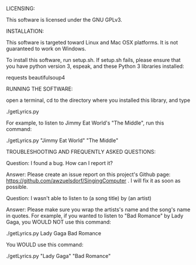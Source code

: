 LICENSING:

This software is licensed under the GNU GPLv3.

INSTALLATION:

This software is targeted toward Linux and Mac OSX platforms. It is not guaranteed to work on Windows.

To install this software, run setup.sh. If setup.sh fails, please ensure that you have python version 3, espeak,
and these Python 3 libraries installed:

requests
beautifulsoup4

RUNNING THE SOFTWARE:

open a terminal, cd to the directory where you installed this library, and type

./getLyrics.py <your favorite artist> <your favorite song>

For example, to listen to Jimmy Eat World's "The Middle", run this command:

./getLyrics.py "Jimmy Eat World" "The Middle"

TROUBLESHOOTING AND FREQUENTLY ASKED QUESTIONS:

Question: I found a bug. How can I report it?

Answer: Please create an issue report on this project's Github page:
https://github.com/awzuelsdorf/SingingComputer .
I will fix it as soon as possible.

Question: I wasn't able to listen to (a song title) by (an artist)

Answer: Please make sure you wrap the artists's name and the song's name in
quotes. For example, if you wanted to listen to "Bad Romance" by Lady Gaga,
you WOULD NOT use this command: 

./getLyrics.py Lady Gaga Bad Romance

You WOULD use this command:

./getLyrics.py "Lady Gaga" "Bad Romance"
